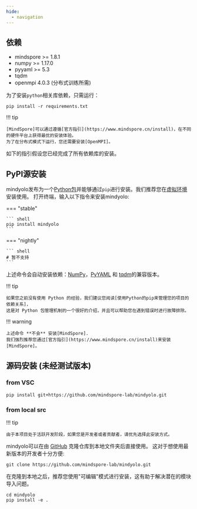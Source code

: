 ```yaml
---
hide:
  - navigation
---
```


## 依赖

- mindspore >= 1.8.1
- numpy >= 1.17.0
- pyyaml >= 5.3
- tqdm
- openmpi 4.0.3 (分布式训练所需)

为了安装`python`相关库依赖，只需运行：

```shell
pip install -r requirements.txt
```

!!! tip

    [MindSpore]可以通过遵循[官方指引](https://www.mindspore.cn/install)，在不同的硬件平台上获得最优的安装体验。
    为了在分布式模式下运行，您还需要安装[OpenMPI]。

如下的指引假设您已经完成了所有依赖库的安装。

## PyPI源安装

mindyolo发布为一个[Python包]并能够通过`pip`进行安装。我们推荐您在[虚拟环境]安装使用。 打开终端，输入以下指令来安装mindyolo:

=== "stable"

    ``` shell
    pip install mindyolo
    ```

=== "nightly"

    ``` shell
    # 暂不支持
    ```

上述命令会自动安装依赖：[NumPy]，[PyYAML] 和 [tqdm]的兼容版本。

!!! tip

    如果您之前没有使用 Python 的经验，我们建议您阅读[使用Python的pip来管理您的项目的依赖关系]，
    这是对 Python 包管理机制的一个很好的介绍，并且可以帮助您在遇到错误时进行故障排除。

!!! warning

    上述命令 **不会** 安装[MindSpore].
    我们强烈推荐您通过[官方指引](https://www.mindspore.cn/install)来安装[MindSpore]。

[Python包]: https://pypi.org/project/mindyolo/
[虚拟环境]: https://realpython.com/what-is-pip/#using-pip-in-a-python-virtual-environment
[MindSpore]: https://www.mindspore.cn/
[OpenMPI]: https://www.open-mpi.org/
[NumPy]: https://numpy.org/
[PyYAML]: https://pyyaml.org/
[tqdm]: https://tqdm.github.io/
[使用Python的pip来管理您的项目的依赖关系]: https://realpython.com/what-is-pip/


## 源码安装 (未经测试版本)

### from VSC

```shell
pip install git+https://github.com/mindspore-lab/mindyolo.git
```

### from local src

!!! tip

    由于本项目处于活跃开发阶段，如果您是开发者或者贡献者，请优先选择此安装方式。

mindyolo可以在由 [GitHub] 克隆仓库到本地文件夹后直接使用。 这对于想使用最新版本的开发者十分方便:

```shell
git clone https://github.com/mindspore-lab/mindyolo.git
```

在克隆到本地之后，推荐您使用"可编辑"模式进行安装，这有助于解决潜在的模块导入问题。

```shell
cd mindyolo
pip install -e .
```

[GitHub]: https://github.com/mindspore-lab/mindyolo
